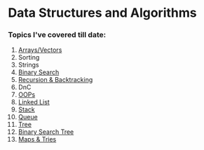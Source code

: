 # Data Structures and Algorithms

### Topics I've covered till date:
1. [Arrays/Vectors](https://github.com/riyasachdeva04/dsa/tree/main/dsa/arrays)
2. Sorting
3. Strings
4. [Binary Search](https://github.com/riyasachdeva04/dsa/tree/main/dsa/binary-search%20%26%20sorting/BS1%20Cods)
5. [Recursion & Backtracking](https://github.com/riyasachdeva04/dsa/tree/main/dsa/reccursion)
6. DnC
7. [OOPs](https://github.com/riyasachdeva04/dsa/tree/main/dsa/oops)
8. [Linked List](https://github.com/riyasachdeva04/dsa/tree/main/dsa/linked%20list)
9. [Stack](https://github.com/riyasachdeva04/dsa/tree/main/dsa/stack)
10. [Queue](https://github.com/riyasachdeva04/dsa/tree/main/dsa/queue)
11. [Tree](https://github.com/riyasachdeva04/dsa/tree/main/dsa/tree)
12. [Binary Search Tree](https://github.com/riyasachdeva04/dsa/tree/main/dsa/binary%20search%20tree)
13. [Maps & Tries](https://github.com/riyasachdeva04/dsa/tree/main/dsa/Maps%20%26%20Tries)

